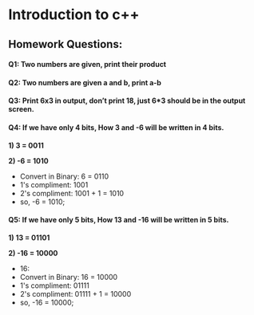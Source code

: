 # Introduction to c++

## Homework Questions: 

#### Q1: Two numbers are given, print their product
#### Q2: Two numbers are given a and b, print a-b
#### Q3: Print 6x3 in output, don’t print 18, just 6*3 should be in the output screen.
#### Q4: If we have only 4 bits, How 3 and -6 will be written in 4 bits.

**1) 3 = 0011**

**2) -6 = 1010**

-  Convert in Binary: 6 = 0110
-  1's compliment: 1001
-  2's compliment: 1001 + 1 = 1010
- so, -6 = 1010;
#### Q5: If we have only 5 bits, How 13 and -16 will be written in 5 bits.
**1) 13 = 01101**

**2) -16 = 10000**
- 16:
- Convert in Binary: 16 = 10000
- 1's compliment: 01111
- 2's compliment: 01111 + 1 = 10000
- so, -16 = 10000;